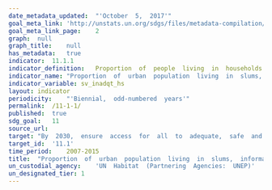 ```yaml
---	
date_metadata_updated:	"'October  5,  2017'"
goal_meta_link:	'http://unstats.un.org/sdgs/files/metadata-compilation/Metadata-Goal-11.pdf'
goal_meta_link_page:	2
graph:	null
graph_title:	null
has_metadata:	true
indicator:	11.1.1
indicator_definition:	Proportion  of  people  living  in  households  lacking  at  least  one  of  the  following  five  housing  conditions:  access  to  improved  water
indicator_name:	"Proportion  of  urban  population  living  in  slums,  informal  settlements,  or  inadequate  housing"
indicator_variable:	sv_inadqt_hs
layout:	indicator
periodicity:	"'Biennial,  odd-numbered  years'"
permalink:	/11-1-1/
published:	true
sdg_goal:	11
source_url:	
target:	"By  2030,  ensure  access  for  all  to  adequate,  safe  and  affordable  housing  and  basic  services  and  upgrade  slums."
target_id:	'11.1'
time_period:	2007-2015
title:	"Proportion  of  urban  population  living  in  slums,  informal  settlements,  or  inadequate  housing"
un_custodial_agency:	'UN  Habitat  (Partnering  Agencies:  UNEP)'
un_designated_tier:	1
---	
```

